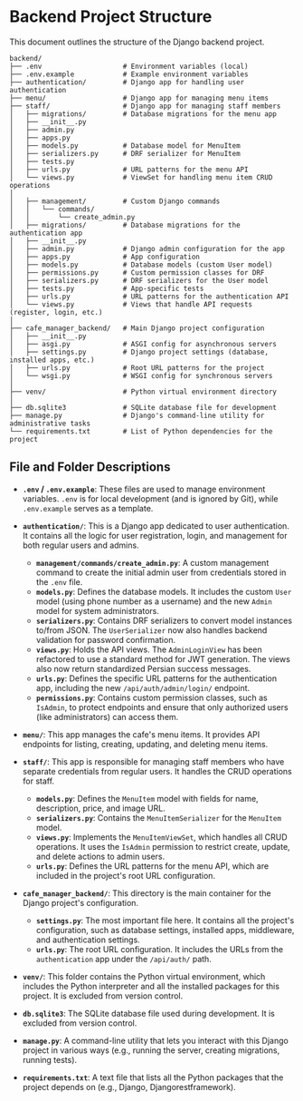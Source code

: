 # Backend Project Structure

This document outlines the structure of the Django backend project.

```
backend/
├── .env                    # Environment variables (local)
├── .env.example            # Example environment variables
├── authentication/         # Django app for handling user authentication
├── menu/                   # Django app for managing menu items
├── staff/                  # Django app for managing staff members
│   ├── migrations/         # Database migrations for the menu app
│   ├── __init__.py
│   ├── admin.py
│   ├── apps.py
│   ├── models.py           # Database model for MenuItem
│   ├── serializers.py      # DRF serializer for MenuItem
│   ├── tests.py
│   ├── urls.py             # URL patterns for the menu API
│   └── views.py            # ViewSet for handling menu item CRUD operations
│
│   ├── management/         # Custom Django commands
│   │   └── commands/
│   │       └── create_admin.py
│   ├── migrations/         # Database migrations for the authentication app
│   ├── __init__.py
│   ├── admin.py            # Django admin configuration for the app
│   ├── apps.py             # App configuration
│   ├── models.py           # Database models (custom User model)
│   ├── permissions.py      # Custom permission classes for DRF
│   ├── serializers.py      # DRF serializers for the User model
│   ├── tests.py            # App-specific tests
│   ├── urls.py             # URL patterns for the authentication API
│   └── views.py            # Views that handle API requests (register, login, etc.)
│
├── cafe_manager_backend/   # Main Django project configuration
│   ├── __init__.py
│   ├── asgi.py             # ASGI config for asynchronous servers
│   ├── settings.py         # Django project settings (database, installed apps, etc.)
│   ├── urls.py             # Root URL patterns for the project
│   └── wsgi.py             # WSGI config for synchronous servers
│
├── venv/                   # Python virtual environment directory
│
├── db.sqlite3              # SQLite database file for development
├── manage.py               # Django's command-line utility for administrative tasks
└── requirements.txt        # List of Python dependencies for the project
```

## File and Folder Descriptions

-   **`.env` / `.env.example`**: These files are used to manage environment variables. `.env` is for local development (and is ignored by Git), while `.env.example` serves as a template.

-   **`authentication/`**: This is a Django app dedicated to user authentication. It contains all the logic for user registration, login, and management for both regular users and admins.
    -   **`management/commands/create_admin.py`**: A custom management command to create the initial admin user from credentials stored in the `.env` file.
    -   **`models.py`**: Defines the database models. It includes the custom `User` model (using phone number as a username) and the new `Admin` model for system administrators.
    -   **`serializers.py`**: Contains DRF serializers to convert model instances to/from JSON. The `UserSerializer` now also handles backend validation for password confirmation.
    -   **`views.py`**: Holds the API views. The `AdminLoginView` has been refactored to use a standard method for JWT generation. The views also now return standardized Persian success messages.
    -   **`urls.py`**: Defines the specific URL patterns for the authentication app, including the new `/api/auth/admin/login/` endpoint.
    -   **`permissions.py`**: Contains custom permission classes, such as `IsAdmin`, to protect endpoints and ensure that only authorized users (like administrators) can access them.

-   **`menu/`**: This app manages the cafe's menu items. It provides API endpoints for listing, creating, updating, and deleting menu items.

-   **`staff/`**: This app is responsible for managing staff members who have separate credentials from regular users. It handles the CRUD operations for staff.
    -   **`models.py`**: Defines the `MenuItem` model with fields for name, description, price, and image URL.
    -   **`serializers.py`**: Contains the `MenuItemSerializer` for the `MenuItem` model.
    -   **`views.py`**: Implements the `MenuItemViewSet`, which handles all CRUD operations. It uses the `IsAdmin` permission to restrict create, update, and delete actions to admin users.
    -   **`urls.py`**: Defines the URL patterns for the menu API, which are included in the project's root URL configuration.

-   **`cafe_manager_backend/`**: This directory is the main container for the Django project's configuration.
    -   **`settings.py`**: The most important file here. It contains all the project's configuration, such as database settings, installed apps, middleware, and authentication settings.
    -   **`urls.py`**: The root URL configuration. It includes the URLs from the `authentication` app under the `/api/auth/` path.

-   **`venv/`**: This folder contains the Python virtual environment, which includes the Python interpreter and all the installed packages for this project. It is excluded from version control.

-   **`db.sqlite3`**: The SQLite database file used during development. It is excluded from version control.

-   **`manage.py`**: A command-line utility that lets you interact with this Django project in various ways (e.g., running the server, creating migrations, running tests).

-   **`requirements.txt`**: A text file that lists all the Python packages that the project depends on (e.g., Django, Djangorestframework).
